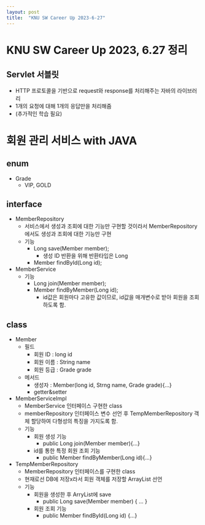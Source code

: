 ```yaml
---
layout: post
title:  "KNU SW Career Up 2023-6-27"
---
```

KNU SW Career Up 2023, 6.27 정리
=============

Servlet 서블릿
-------------
- HTTP 프로토콜을 기반으로 request와 response를 처리해주는 자바의 라이브러리
- 1개의 요청에 대해 1개의 응답만을 처리해줌
- (추가적인 학습 필요)
#
# 회원 관리 서비스 with JAVA
## enum
- Grade
  - VIP, GOLD
## interface
- MemberRepository
  - 서비스에서 생성과 조회에 대한 기능만 구현할 것이라서 MemberRepository에서도 생성과 조회에 대한 기능만 구현
  - 기능
    - Long save(Member member);
      - 생성 ID 반환을 위해 반환타입은 Long
    - Member findById(Long id);
- MemberService
  - 기능
    - Long join(Member member);
    - Member findByMember(Long id);
      - id값은 회원마다 고유한 값이므로, id값을 매개변수로 받아 회원을 조회하도록 함.
## class
- Member
  - 필드
    - 회원 ID : long id
    - 회원 이름 : String name
    - 회원 등급 : Grade grade
  - 메서드
    - 생성자 : Member(long id, Strng name, Grade grade){...}
    - getter&setter
- MemberServiceImpl
  - MemberService 인터페이스 구현한 class
  - memberRepository 인터페이스 변수 선언 후 TempMemberRepository 객체 할당하여 다형성의 특징을 가지도록 함.
  - 기능
    - 회원 생성 기능
      - public Long join(Member member){...}
    - id를 통한 특정 회원 조회 기능
      - public Member findByMember(Long id){...}
- TempMemberRepository
  - MemberRepository 인터페이스를 구현한 class
  - 현재로선 DB에 저장x라서 회원 객체를 저장할 ArrayList 선언
  - 기능
    - 회원을 생성한 후 ArryList에 save
      - public Long save(Member member) { ... }
    - 회원 조회 기능
      - public Member findById(Long id) {...}
